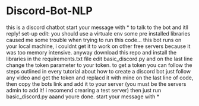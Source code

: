 # Discord-Bot-NLP
this is a discord chatbot start your message with * to talk to the bot and itll reply!
set-up
edit: you should use a virtuale env some pre installed libraries caused me some trouble when trying to run this code...
this bot runs on your local machine, i couldnt get it to work on other free servers because it was too memory intensive. anyway download this repo and install the libraries in the requirements.txt file
edit basic_discord.py and on the last line change the token parameter to your token. to get a token you can follow the steps outlined in every tutorial about how to create a discord bot
just follow any video and get the token and replacd it with mine on the last line of code, then copy the bots link and add it to your server (you must be the servers admin to add it! i recomend crearing a test server)
then just run basic_discord.py aaand youre done. start your message with *
